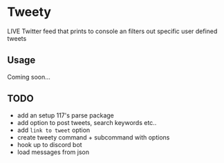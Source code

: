 # Tweety
LIVE Twitter feed that prints to console an filters out specific user defined tweets

## Usage 
Coming soon...

## TODO
- add an setup 117's parse package
- add option to post tweets, search keywords etc..
- add `link to tweet` option
- create tweety command + subcommand with options
- hook up to discord bot
- load messages from json
